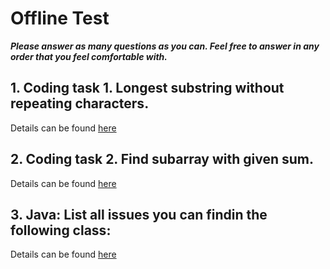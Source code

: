 # Offline Test

**_Please answer as many questions as you can. Feel free to answer in any order that you feel comfortable with._**

## 1. Coding task 1. Longest substring without repeating characters.

Details can be found [here](src/main/java/com/bramlettny/alpha/test1)
  

## 2. Coding task 2. Find subarray with given sum.
   
Details can be found [here](src/main/java/com/bramlettny/alpha/test2)


## 3. Java: List all issues you can findin the following class:

Details can be found [here](src/main/java/com/bramlettny/alpha/test3)
